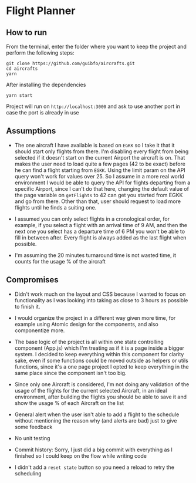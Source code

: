 # Flight Planner

## How to run

From the terminal, enter the folder where you want to keep the project and perform the following steps:

```
git clone https://github.com/guibfo/aircrafts.git
cd aircrafts
yarn
```

After installing the dependencies

```
yarn start
```

Project will run on `http://localhost:3000` and ask to use another port in case the port is already in use

## Assumptions

- The one aircraft I have available is based on `EGKK` so I take it that it should start only flights from there. I'm disabling every flight from being selected if it doesn't start on the current Airport the aircraft is on. That makes the user need to load quite a few pages (42 to be exact) before he can find a flight starting from `EGKK`. Using the limit param on the API query won't work for values over 25. So I assume in a more real world environment I would be able to query the API for flights departing from a specific Airport, since I can't do that here, changing the default value of the page variable on `getFlights` to 42 can get you started from EGKK and go from there. Other than that, user should request to load more flights until he finds a suiting one.

- I assumed you can only select flights in a cronological order, for example, if you select a flight with an arrival time of 9 AM, and then the next one you select has a departure time of 6 PM you won't be able to fill in between after. Every flight is always added as the last flight when possible.

- I'm assuming the 20 minutes turnaround time is not wasted time, it counts for the usage % of the aircraft

## Compromises

- Didn't work much on the layout and CSS because I wanted to focus on functionality as I was looking into taking as close to 3 hours as possible to finish it.

- I would organize the project in a different way given more time, for example using Atomic design for the components, and also componentize more.

- The base logic of the project is all within one state controlling component (App.js) which I'm treating as if it is a page inside a bigger system. I decided to keep everything within this component for clarity sake, even if some functions could be moved outside as helpers or utils functions, since it's a one page project I opted to keep everything in the same place since the component isn't too big.

- Since only one Aircraft is considered, I'm not doing any validation of the usage of the flights for the current selected Aircraft, in an ideal environment, after building the flights you should be able to save it and show the usage % of each Aircraft on the list

- General alert when the user isn't able to add a flight to the schedule without mentioning the reason why (and alerts are bad) just to give some feedback

- No unit testing

- Commit history: Sorry, I just did a big commit with everything as I finished so I could keep on the flow while writing code

- I didn't add a `reset state` button so you need a reload to retry the scheduling
